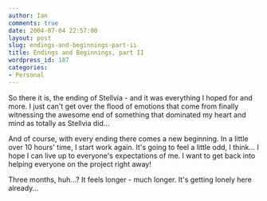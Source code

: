 ```yaml
---
author: Ian
comments: true
date: 2004-07-04 22:57:00
layout: post
slug: endings-and-beginnings-part-ii
title: Endings and Beginnings, part II
wordpress_id: 187
categories:
- Personal
---
```


So there it is, the ending of Stellvia - and it was everything I hoped for and more.  I just can't get over the flood of emotions that come from finally witnessing the awesome end of something that dominated my heart and mind as totally as Stellvia did...  

And of course, with every ending there comes a new beginning.  In a little over 10 hours' time, I start work again.  It's going to feel a little odd, I think...  I hope I can live up to everyone's expectations of me.  I want to get back into helping everyone on the project right away!  

Three months, huh...?  It feels longer - much longer.  It's getting lonely here already...
